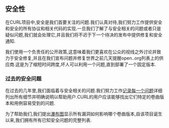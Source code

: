 
## 安全性

在CURL项目中,安全是我们首要关注的问题.我们认真对待,我们努力工作提供安全和安全的所有协议和相关代码的实现.一旦我们了解了与安全相关的问题或者只是疑似问题,我们就会处理它,并且我们将不迟于下一个待决的发布中提供修复和安全通知.

我们使用一个负责任的公开政策,这意味着我们更喜欢在公众的视线之外讨论并致力于安全修复,并且在我们宣布问题并修复世界之前几天提醒open..org列表上的供应商.这是为了缩短时间跨度,坏人可以利用一个问题,直到部署了一个固定版本.

### 过去的安全问题

在过去的几年里,我们面临着与安全相关的问题.我们努力工作[记录每一个问题](https://curl.haxx.se/docs/security.html)详细列出所有细节并明确说明以帮助用户.CURL的用户应该能够找出它们特定的卷曲版本和用例容易受到的问题.

为了帮助我们,我们提出[瀑布图](https://curl.haxx.se/docs/vulnerabilities.html)显示所有漏洞如何影响哪个卷曲版本,自该项目诞生以来,我们拥有所有已知安全问题的完整列表.
